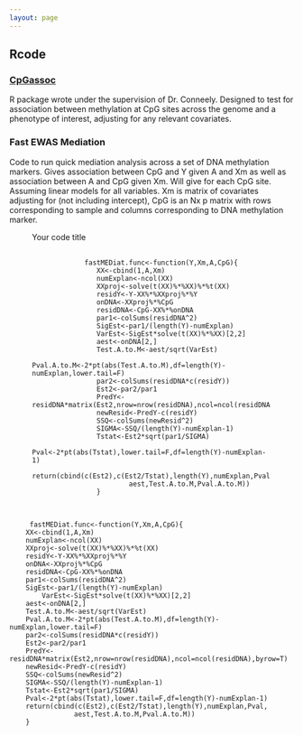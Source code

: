 ```yaml
---
layout: page
---
```

<h2> Rcode

<p class="view"><a href="https://cran.r-project.org/web/packages/CpGassoc/index.html"> <h3>CpGassoc</h3> </a></p>
<p> R package wrote under the supervision of Dr. Conneely. Designed to test for association between methylation at CpG sites across the genome and a phenotype of interest, adjusting for any relevant covariates.</p>

<h3 id="EWASMEDIAT">Fast EWAS Mediation</h3>
<p>Code to run quick mediation analysis across a set of DNA methylation markers. Gives association between CpG and Y given A and Xm as well as association between A and CpG given Xm. Will give for each CpG site. Assuming linear models for all variables. Xm is matrix of covariates adjusting for (not including intercept), CpG is an Nx p matrix with rows corresponding to sample and columns corresponding to DNA methylation marker. </p> 

<figure>
  <figcaption>Your code title</figcaption>
  <pre>
    <code>
             fastMEDiat.func<-function(Y,Xm,A,CpG){
                XX<-cbind(1,A,Xm)
                numExplan<-ncol(XX)
                XXproj<-solve(t(XX)%*%XX)%*%t(XX)
                residY<-Y-XX%*%XXproj%*%Y
                onDNA<-XXproj%*%CpG
                residDNA<-CpG-XX%*%onDNA
                par1<-colSums(residDNA^2)
                SigEst<-par1/(length(Y)-numExplan)
                VarEst<-SigEst*solve(t(XX)%*%XX)[2,2]
                aest<-onDNA[2,]
                Test.A.to.M<-aest/sqrt(VarEst)
                Pval.A.to.M<-2*pt(abs(Test.A.to.M),df=length(Y)-numExplan,lower.tail=F)
                par2<-colSums(residDNA*c(residY))
                Est2<-par2/par1
                PredY<-residDNA*matrix(Est2,nrow=nrow(residDNA),ncol=ncol(residDNA),byrow=T)
                newResid<-PredY-c(residY)
                SSQ<-colSums(newResid^2)
                SIGMA<-SSQ/(length(Y)-numExplan-1)
                Tstat<-Est2*sqrt(par1/SIGMA)
                Pval<-2*pt(abs(Tstat),lower.tail=F,df=length(Y)-numExplan-1)
                return(cbind(c(Est2),c(Est2/Tstat),length(Y),numExplan,Pval,
                        aest,Test.A.to.M,Pval.A.to.M))
                }
    </code>
  </pre>
</figure>

   
         fastMEDiat.func<-function(Y,Xm,A,CpG){
  		XX<-cbind(1,A,Xm)
  		numExplan<-ncol(XX)
  		XXproj<-solve(t(XX)%*%XX)%*%t(XX)
  		residY<-Y-XX%*%XXproj%*%Y
  		onDNA<-XXproj%*%CpG
  		residDNA<-CpG-XX%*%onDNA
  		par1<-colSums(residDNA^2)
  		SigEst<-par1/(length(Y)-numExplan)
	        VarEst<-SigEst*solve(t(XX)%*%XX)[2,2]
  		aest<-onDNA[2,]
  		Test.A.to.M<-aest/sqrt(VarEst)
  		Pval.A.to.M<-2*pt(abs(Test.A.to.M),df=length(Y)-numExplan,lower.tail=F)
		par2<-colSums(residDNA*c(residY))
  		Est2<-par2/par1
  		PredY<-residDNA*matrix(Est2,nrow=nrow(residDNA),ncol=ncol(residDNA),byrow=T)
  		newResid<-PredY-c(residY)
  		SSQ<-colSums(newResid^2)
  		SIGMA<-SSQ/(length(Y)-numExplan-1)
  		Tstat<-Est2*sqrt(par1/SIGMA)
  		Pval<-2*pt(abs(Tstat),lower.tail=F,df=length(Y)-numExplan-1)
  		return(cbind(c(Est2),c(Est2/Tstat),length(Y),numExplan,Pval,
               		aest,Test.A.to.M,Pval.A.to.M))
		}





